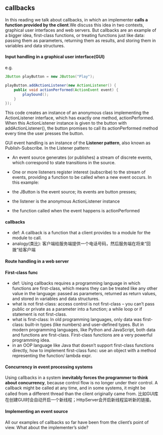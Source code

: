 ## callbacks
In this reading we talk about callbacks, in which an implementer **calls a function provided by the client**.We discuss this idea in two contexts, graphical user interfaces and web servers.
But callbacks are an example of a bigger idea, first-class functions, or treating functions just like data: passing them as parameters, returning them as results, and storing them in variables and data structures.
#### Input handling in a graphical user interface(GUI)
e.g.
```java
JButton playButton = new JButton("Play");

playButton.addActionListener(new ActionListener() {
    public void actionPerformed(ActionEvent event) {
        playSound();
    } 
});
```
This code creates an instance of an anonymous class implementing the ActionListener interface, which has exactly one method, actionPerformed. When this ActionListener instance is given to the button with addActionListener(), the button promises to call its actionPerformed method every time the user presses the button.

GUI event handling is an instance of the **Listener pattern**, also known as Publish-Subscribe. In the Listener pattern:
* An event source generates (or publishes) a stream of discrete events, which correspond to state transitions in the source.
* One or more listeners register interest (subscribe) to the stream of events, providing a function to be called when a new event occurs.
In this example:

* the JButton is the event source;
its events are button presses;
* the listener is the anonymous ActionListener instance
* the function called when the event happens is actionPerformed
  
#### callbacks
* def: A callback is a function that a client provides to a module for the module to call.
* analogy(类比): 客户端给服务端提供一个电话号码，然后服务端在将来“回拨”给客户端

#### Route handling in a web server 

#### First-class func
* def: Using callbacks requires a programming language in which functions are first-class, which means they can be treated like any other value in the language: passed as parameters, returned as return values, and stored in variables and data structures.
* what is not first-class: access control is not first-class – you can’t pass public or private as a parameter into a function; a while loop or if statement is not first-class. 
* what is first-class: In old programming languages, only data was first-class: built-in types (like numbers) and user-defined types. But in modern programming languages, like Python and JavaScript, both data and functions are first-class. First-class functions are a very powerful programming idea.
* in an OOP language like Java that doesn’t support first-class functions directly, how to implement first-class func: use an object with a method representing the function/ lambda expr.

#### Concurrency in event processing systems
Using callbacks in a system **inevitably forces the programmer to think about concurrency**, because control flow is no longer under their control. A callback might be called at any time, and in some systems, it might be called from a different thread than the client originally came from.
比如GUI库在创建GUI时会自动开启一个新线程；HttpServer会开启新线程监听新的链接。

#### Implementing an event source
All our examples of callbacks so far have been from the client’s point of view. What about the implementer’s side?